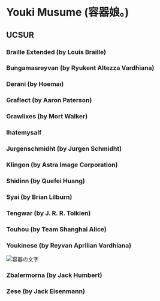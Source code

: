 # Youki Musume (容器娘。)
## UCSUR
### Braille Extended (by Louis Braille)
### Bungamasreyvan (by Ryukent Altezza Vardhiana)
### Derani (by Hoemaı)
### Graflect (by Aaron Paterson)
### Grawlixes (by Mort Walker)
### Ihatemysalf
### Jurgenschmidht (by Jurgen Schmidht)
### Klingon (by Astra Image Corporation)
### Shidinn (by Quefei Huang)
### Syai (by Brian Lilburn)
### Tengwar (by J. R. R. Tolkien)
### Touhou (by Team Shanghai Alice)
### Youkinese (by Reyvan Aprilian Vardhiana)
![容器の文字](https://github.com/user-attachments/assets/0ef3d914-0078-4960-8178-82f8e21bca74)
### Zbalermorna (by Jack Humbert)
### Zese (by Jack Eisenmann)
